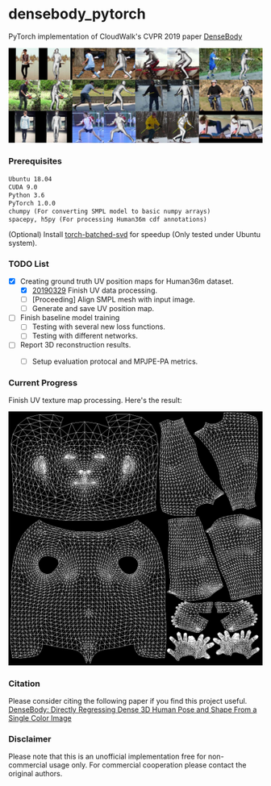 # densebody_pytorch
PyTorch implementation of CloudWalk's CVPR 2019 paper [DenseBody](https://arxiv.org/abs/1903.10153v3)


![paper teaser](teaser/teaser.jpg)

### Prerequisites
```
Ubuntu 18.04
CUDA 9.0
Python 3.6
PyTorch 1.0.0
chumpy (For converting SMPL model to basic numpy arrays)
spacepy, h5py (For processing Human36m cdf annotations)
```

(Optional) Install [torch-batched-svd](https://github.com/KinglittleQ/torch-batch-svd) for speedup (Only tested under Ubuntu system).


### TODO List
- [x] Creating ground truth UV position maps for Human36m dataset.
    - [x] [20190329]() Finish UV data processing.
    - [ ] [Proceeding] Align SMPL mesh with input image.
    - [ ] Generate and save UV position map.
- [ ] Finish baseline model training
    - [ ] Testing with several new loss functions.
    - [ ] Testing with different networks.
- [ ] Report 3D reconstruction results.
    - [ ] Setup evaluation protocal and MPJPE-PA metrics.


### Current Progress
Finish UV texture map processing. Here's the result:

![UV_map](teaser/SMPL_UV_map.png)

### Citation
Please consider citing the following paper if you find this project useful.
[DenseBody: Directly Regressing Dense 3D Human Pose and Shape From a Single Color Image](https://arxiv.org/abs/1903.10153v3)

### Disclaimer
Please note that this is an unofficial implementation free for non-commercial usage only. For commercial cooperation please contact the original authors.
